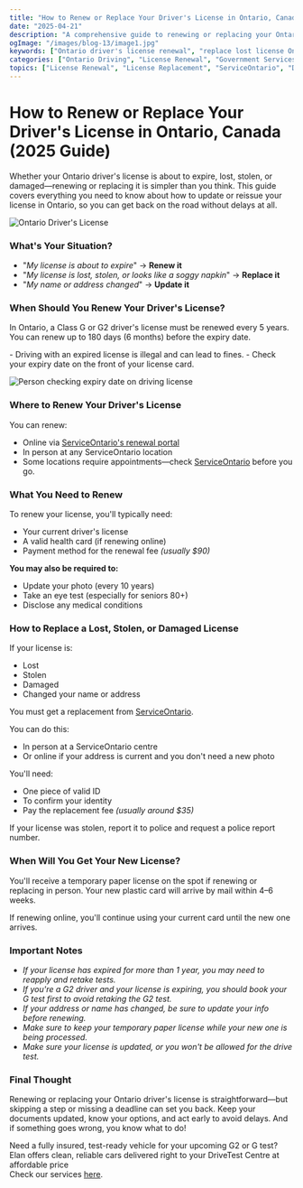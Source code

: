 ```yaml
---
title: "How to Renew or Replace Your Driver's License in Ontario, Canada (2025 Guide)"
date: "2025-04-21"
description: "A comprehensive guide to renewing or replacing your Ontario driver's license in 2025. Learn about online and in-person options, required documents, fees, and special considerations for G2 drivers."
ogImage: "/images/blog-13/image1.jpg"
keywords: ["Ontario driver's license renewal", "replace lost license Ontario", "ServiceOntario license", "expired license renewal", "G2 license renewal", "Ontario license fees", "driver's license replacement", "change address on license", "stolen license replacement", "Ontario temporary license", "renew driver's license online", "license photo update", "driver's license expiry", "ServiceOntario locations", "damaged license replacement", "Ontario G license renewal", "license renewal requirements", "driver's license renewal cost", "name change on license", "license renewal deadline"]
categories: ["Ontario Driving", "License Renewal", "Government Services", "Driver Documentation"]
topics: ["License Renewal", "License Replacement", "ServiceOntario", "Driver Requirements"]
---
```


# How to Renew or Replace Your Driver's License in Ontario, Canada (2025 Guide)

Whether your Ontario driver's license is about to expire, lost, stolen, or damaged—renewing or replacing it is simpler than you think. This guide covers everything you need to know about how to update or reissue your license in Ontario, so you can get back on the road without delays at all.

![Ontario Driver's License](/images/blog-13/image1.jpg)

### **What's Your Situation?**

* "*My license is about to expire*" → **Renew it**
* "*My license is lost, stolen, or looks like a soggy napkin*" → **Replace it**
* "*My name or address changed*" → **Update it**

### **When Should You Renew Your Driver's License?**

In Ontario, a Class G or G2 driver's license must be renewed every 5 years. You can renew up to 180 days (6 months) before the expiry date.

\- Driving with an expired license is illegal and can lead to fines.
\- Check your expiry date on the front of your license card.

![Person checking expiry date on driving license](https://mikefishersdrivingschool.com/wp-content/uploads/2023/08/How-To-Read-An-Ontario-Licence.png)

### **Where to Renew Your Driver's License**

You can renew:

* Online via [ServiceOntario's renewal portal](https://www.ontario.ca/page/renew-drivers-licence)
* In person at any ServiceOntario location
* Some locations require appointments—check [ServiceOntario](https://www.ontario.ca/locations/serviceontario) before you go.

### **What You Need to Renew**

To renew your license, you'll typically need:

* Your current driver's license
* A valid health card (if renewing online)
* Payment method for the renewal fee *(usually $90)*

**You may also be required to:**

* Update your photo (every 10 years)
* Take an eye test (especially for seniors 80+)
* Disclose any medical conditions

### **How to Replace a Lost, Stolen, or Damaged License**

If your license is:

* Lost
* Stolen
* Damaged
* Changed your name or address

You must get a replacement from [ServiceOntario](https://www.ontario.ca/page/replace-drivers-licence).

You can do this:

* In person at a ServiceOntario centre
* Or online if your address is current and you don't need a new photo

You'll need:

* One piece of valid ID
* To confirm your identity
* Pay the replacement fee *(usually around $35)*

If your license was stolen, report it to police and request a police report number.

### **When Will You Get Your New License?**

You'll receive a temporary paper license on the spot if renewing or replacing in person. Your new plastic card will arrive by mail within 4–6 weeks.

If renewing online, you'll continue using your current card until the new one arrives.

### **Important Notes**

* *If your license has expired for more than 1 year, you may need to reapply and retake tests.*
* *If you're a G2 driver and your license is expiring, you should book your G test first to avoid retaking the G2 test.*
* *If your address or name has changed, be sure to update your info before renewing.*
* *Make sure to keep your temporary paper license while your new one is being processed.*
* *Make sure your license is updated, or you won't be allowed for the drive test.*

### **Final Thought**

Renewing or replacing your Ontario driver's license is straightforward—but skipping a step or missing a deadline can set you back. Keep your documents updated, know your options, and act early to avoid delays. And if something goes wrong, you know what to do!

Need a fully insured, test-ready vehicle for your upcoming G2 or G test?  
Elan offers clean, reliable cars delivered right to your DriveTest Centre at affordable price  
Check our services [here](https://elandrivetestrental.ca/).